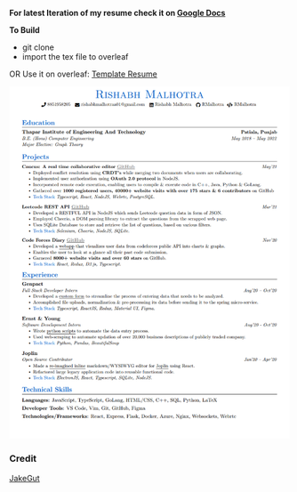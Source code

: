 **For latest Iteration of my resume check it on [Google Docs](https://drive.google.com/file/d/1wFkMv8UKoqENFjxnBgGBcdEUuyN-kaU2/view)**

**To Build**

- git clone
- import the tex file to overleaf

OR Use it on overleaf: [Template Resume](https://www.overleaf.com/latex/templates/jakes-resume-anonymous/cstpnrbkhndn)

[![Resume Preview][resume-preview]](https://github.com/Rishabh-malhotraa/resume/blob/main/Rishabh_Malhtora_Resume.pdf)

### Credit

[JakeGut](https://github.com/jakegut/resume)

[resume-preview]: resume.png
